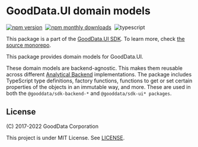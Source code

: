 # GoodData.UI domain models

[![npm version](https://img.shields.io/npm/v/@gooddata/sdk-model)](https://www.npmjs.com/@gooddata/sdk-model)&nbsp;
[![npm monthly downloads](https://img.shields.io/npm/dm/@gooddata/sdk-model)](https://npmcharts.com/compare/@gooddata/sdk-model?minimal=true)&nbsp;
![typescript](https://img.shields.io/badge/typescript-first-blue?logo=typescript)

This package is a part of the [GoodData.UI SDK](https://sdk.gooddata.com/gooddata-ui/docs/about_gooddataui.html).
To learn more, check [the source monorepo](https://github.com/gooddata/gooddata-ui-sdk).

This package provides domain models for GoodData.UI.

These domain models are backend-agnostic. This makes them reusable across different [Analytical Backend](https://www.npmjs.com/package/@gooddata/sdk-backend-spi) implementations.
The package includes TypeScript type definitions, factory functions, functions to get or set certain properties
of the objects in an immutable way, and more. These are used in both the `@gooddata/sdk-backend-*` and `@gooddata/sdk-ui* packages`.

## License

(C) 2017-2022 GoodData Corporation

This project is under MIT License. See [LICENSE](https://github.com/gooddata/gooddata-ui-sdk/blob/master/libs/sdk-model/LICENSE).
